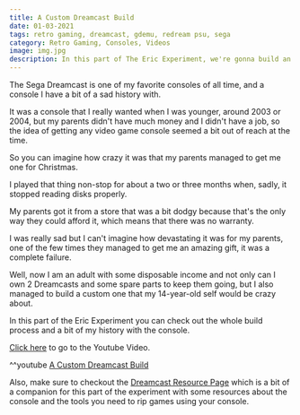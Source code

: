 ```yaml
---
title: A Custom Dreamcast Build
date: 01-03-2021
tags: retro gaming, dreamcast, gdemu, redream psu, sega
category: Retro Gaming, Consoles, Videos
image: img.jpg
description: In this part of The Eric Experiment, we're gonna build an unique and customized Sega Dreamcast.
---
```


The Sega Dreamcast is one of my favorite consoles of all time, and a console I have a bit of a sad history with.

It was a console that I really wanted when I was younger, around 2003 or 2004, but my parents didn't have much money and I didn't have a job, so the idea of getting any video game console seemed a bit out of reach at the time.

So you can imagine how crazy it was that my parents managed to get me one for Christmas.

I played that thing non-stop for about a two or three months when, sadly, it stopped reading disks properly.

My parents got it from a store that was a bit dodgy because that's the only way they could afford it, which means that there was no warranty.

I was really sad but I can't imagine how devastating it was for my parents, one of the few times they managed to get me an amazing gift, it was a complete failure.

Well, now I am an adult with some disposable income and not only can I own 2 Dreamcasts and some spare parts to keep them going, but I also managed to build a custom one that my 14-year-old self would be crazy about.

In this part of the Eric Experiment you can check out the whole build process and a bit of my history with the console.

[Click here](https://www.youtube.com/watch?v=ddM8N19WhWs) to go to the Youtube Video.

^^youtube [A Custom Dreamcast Build](https://www.youtube.com/watch?v=ddM8N19WhWs)

Also, make sure to checkout the [Dreamcast Resource Page](/dreamcast) which is a bit of a companion for this part of the experiment with some resources about the console and the tools you need to rip games using your console.
